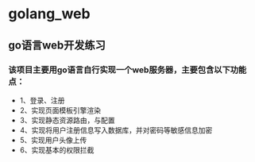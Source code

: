 # golang_web
## go语言web开发练习
### 该项目主要用go语言自行实现一个web服务器，主要包含以下功能点：
- 1、登录、注册
- 2、实现页面模板引擎渲染
- 3、实现静态资源路由，与配置
- 4、实现将用户注册信息写入数据库，并对密码等敏感信息加密
- 5、实现用户头像上传
- 6、实现基本的权限拦截

